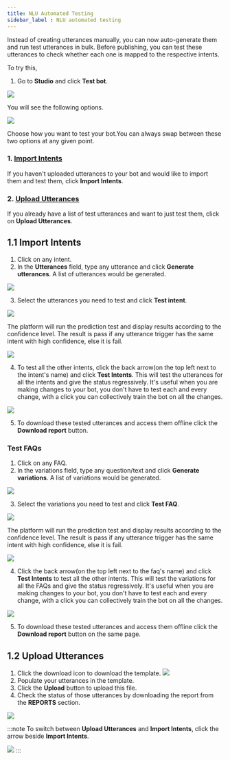 ```yaml
---
title: NLU Automated Testing 
sidebar_label : NLU automated testing
---
```


Instead of creating utterances manually, you can now auto-generate them and run test utterances in bulk. Before publishing, you can test these utterances to check whether each one is mapped to the respective intents.

To try this, 

1. Go to **Studio** and click **Test bot**.

![](https://i.imgur.com/VsR4lqC.png)


You will see the following options. 

![](https://i.imgur.com/QIdy6nP.jpg)


Choose how you want to test your bot.You can always swap between these two options at any given point.

### 1. [Import Intents](#1-import-intents)

If you haven't uploaded utterances to your bot and would like to import them and test them, click **Import Intents**.

### 2. [Upload Utterances](#12-upload-utterances)

If you already have a list of test utterances and want to just test them, click on  **Upload Utterances**. 

## 1.1 Import Intents

1. Click on any intent.
2. In the **Utterances** field, type any utterance and click **Generate utterances**. A list of utterances would be generated.

![](https://i.imgur.com/NKiWG2R.png)


3. Select the utterances you need to test and click **Test intent**.

![](https://i.imgur.com/ed5sIaV.png)


 The platform will run the prediction test and display results according to the confidence level. The result is pass if any utterance trigger has the same intent with high confidence, else it is fail. 
 
![](https://i.imgur.com/6Yp9J3B.png)
 
4. To test all the other intents, click the back arrow(on the top left next to the intent's name) and click **Test Intents**. This will test the utterances for all the intents and give the status regressively. It's useful when you are making changes to your bot, you don't have to test each and every change, with a click you can collectively train the bot on all the changes.

![](https://i.imgur.com/iKGRhZP.png)


5. To download these tested utterances and access them offline click the **Download report** button. 

### Test FAQs

1. Click on any FAQ.
2. In the variations field, type any question/text and click **Generate variations**. A list of variations would be generated.

![](https://i.imgur.com/QvXdhqA.png)

3. Select the variations you need to test and click **Test FAQ**. 

![](https://i.imgur.com/0F9Is9F.png)

The platform will run the prediction test and display results according to the confidence level. The result is pass if any utterance trigger has the same intent with high confidence, else it is fail. 

![](https://i.imgur.com/FTXS4Gp.png)

4. Click the back arrow(on the top left next to the faq's name) and click **Test Intents** to test all the other intents. This will test the variations for all the FAQs and give the status regressively. It's useful when you are making changes to your bot, you don't have to test each and every change, with a click you can collectively train the bot on all the changes.

![](https://i.imgur.com/35gWFNY.png)


5. To download these tested utterances and access them offline click the **Download report** button on the same page. 


## 1.2 Upload Utterances 

1. Click the download icon to download the template.
![](https://i.imgur.com/bj9voiI.png)
2. Populate your utterances in the template.
3. Click the **Upload** button to upload this file.
4. Check the status of those utterances by downloading the report from the **REPORTS** section.

![](https://i.imgur.com/KIp9a0o.png)


:::note
To switch between **Upload Utterances** and **Import Intents**, click the arrow beside **Import Intents**.

![](https://i.imgur.com/PBebGxT.png)
:::

